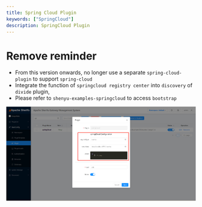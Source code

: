 ```yaml
---
title: Spring Cloud Plugin
keywords: ["SpringCloud"]
description: SpringCloud Plugin
---
```


# Remove reminder
- From this version onwards, no longer use a separate `spring-cloud-plugin` to support `spring-cloud`
- Integrate the function of `springcloud registry center` into `discovery` of `divide` plugin,
- Please refer to `shenyu-examples-springcloud` to access `bootstrap`

![](/img/shenyu/quick-start/springcloud/springCloud-dynamic-register-operate-en.png)